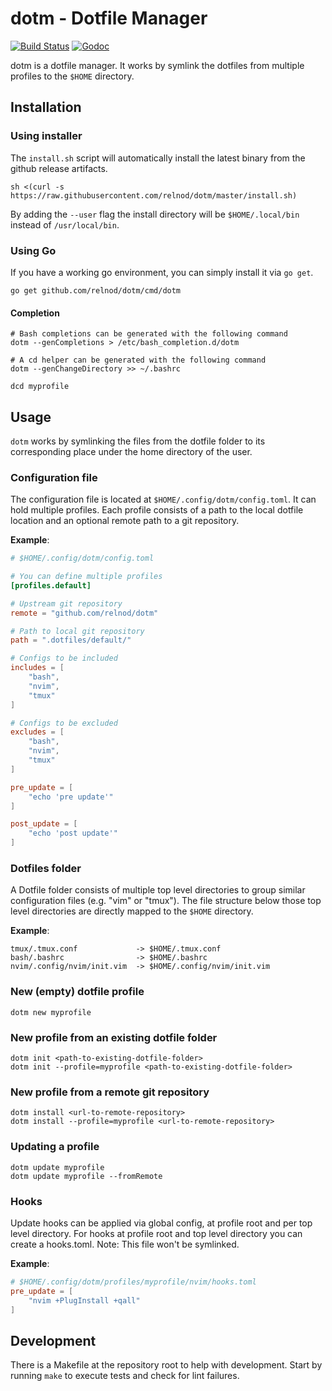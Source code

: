 # dotm - Dotfile Manager

[![Build Status](https://travis-ci.org/relnod/dotm.svg?branch=master)](https://travis-ci.org/relnod/dotm)
[![Godoc](https://godoc.org/github.com/relnod/dotm?status.svg)](https://godoc.org/github.com/relnod/dotm)

dotm is a dotfile manager. It works by symlink the dotfiles from multiple
profiles to the `$HOME` directory.

## Installation

### Using installer

The `install.sh` script will automatically install the latest binary from the
github release artifacts.

```shell
sh <(curl -s https://raw.githubusercontent.com/relnod/dotm/master/install.sh)
```

By adding the `--user` flag the install directory will be `$HOME/.local/bin`
instead of `/usr/local/bin`.

### Using Go

If you have a working go environment, you can simply install it via `go get`.

```shell
go get github.com/relnod/dotm/cmd/dotm
```

#### Completion

```shell
# Bash completions can be generated with the following command
dotm --genCompletions > /etc/bash_completion.d/dotm

# A cd helper can be generated with the following command
dotm --genChangeDirectory >> ~/.bashrc

dcd myprofile
```

## Usage

`dotm` works by symlinking the files from the dotfile folder to its
corresponding place under the home directory of the user.

### Configuration file

The configuration file is located at `$HOME/.config/dotm/config.toml`. It can
hold multiple profiles. Each profile consists of a path to the local dotfile
location and an optional remote path to a git repository.

**Example**:

```toml
# $HOME/.config/dotm/config.toml

# You can define multiple profiles
[profiles.default]

# Upstream git repository
remote = "github.com/relnod/dotm"

# Path to local git repository
path = ".dotfiles/default/"

# Configs to be included
includes = [
    "bash",
    "nvim",
    "tmux"
]

# Configs to be excluded
excludes = [
    "bash",
    "nvim",
    "tmux"
]

pre_update = [
    "echo 'pre update'"
]

post_update = [
    "echo 'post update'"
]
```

### Dotfiles folder

A Dotfile folder consists of multiple top level directories to group similar
configuration files (e.g. "vim" or "tmux"). The file structure below those top
level directories are directly mapped to the `$HOME` directory.

**Example**:

```
tmux/.tmux.conf             -> $HOME/.tmux.conf
bash/.bashrc                -> $HOME/.bashrc
nvim/.config/nvim/init.vim  -> $HOME/.config/nvim/init.vim
```

### New (empty) dotfile profile

```shell
dotm new myprofile
```

### New profile from an existing dotfile folder

```shell
dotm init <path-to-existing-dotfile-folder>
dotm init --profile=myprofile <path-to-existing-dotfile-folder>
```

### New profile from a remote git repository

```shell
dotm install <url-to-remote-repository>
dotm install --profile=myprofile <url-to-remote-repository>
```

### Updating a profile

```shell
dotm update myprofile
dotm update myprofile --fromRemote
```

### Hooks

Update hooks can be applied via global config, at profile root and per top level
directory. For hooks at profile root and top level directory you can create a
hooks.toml. Note: This file won't be symlinked.

**Example**:

```toml
# $HOME/.config/dotm/profiles/myprofile/nvim/hooks.toml
pre_update = [
    "nvim +PlugInstall +qall"
]
```

## Development

There is a Makefile at the repository root to help with development. Start by
running `make` to execute tests and check for lint failures.
